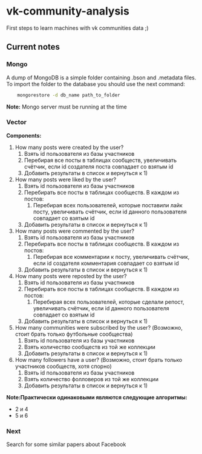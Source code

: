 # vk-community-analysis
First steps to learn machines with vk communities data ;)

## Current notes
### Mongo
A dump of MongoDB is a simple folder containing .bson and .metadata files.
To import the folder to the database you should use the next command:
```bash
    mongorestore -d db_name path_to_folder
```
**Note:** Mongo server must be running at the time

### Vector
**Components:**   
1) How many posts were created by the user?  
    1) Взять id пользователя из базы участников  
    2) Перебирая все посты в таблицах сообществ, увеличивать счётчик, если id создателя поста совпадает со взятым id  
    3) Добавить результаты в список и вернуться к 1)  
2) How many posts were liked by the user?  
    1) Взять id пользователя из базы участников  
    2) Перебирать все посты в таблицах сообществ. В каждом из постов:  
        1) Перебирая всех пользователей, которые поставили лайк посту, увеличивать счётчик, если id данного пользователя совпадает со взятым id  
    3) Добавить результаты в список и вернуться к 1)  
3) How many posts were commented by the user?  
    1) Взять id пользователя из базы участников  
    2) Перебирать все посты в таблицах сообществ. В каждом из постов:  
        1) Перебирая все комментарии к посту, увеличивать счётчик, если id создателя комментария совпадает со взятым id  
    3) Добавить результаты в список и вернуться к 1)  
4) How many posts were reposted by the user?  
    1) Взять id пользователя из базы участников  
    2) Перебирать все посты в таблицах сообществ. В каждом из постов:  
        1) Перебирая всех пользователей, которые сделали репост, увеличивать счётчик, если id данного пользователя совпадает со взятым id  
    3) Добавить результаты в список и вернуться к 1)  
5) How many communities were subscribed by the user? (Возможно, стоит брать только футбольные сообщества)  
    1) Взять id пользователя из базы участников  
    2) Взять количество сообществ из той же коллекции  
    3) Добавить результаты в список и вернуться к 1)  
6) How many followers have a user? (Возможно, стоит брать только участников сообществ, хотя спорно)  
    1) Взять id пользователя из базы участников  
    2) Взять количество фолловеров из той же коллекции  
    3) Добавить результаты в список и вернуться к 1)  

__**Note**:Практически одинаковыми являются следующие алгоритмы:__
- 2 и 4
- 5 и 6

### Next
Search for some similar papers about Facebook 
